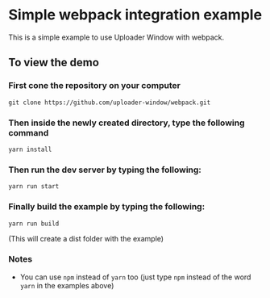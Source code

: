 # Simple webpack integration example

This is a simple example to use Uploader Window with webpack.

## To view the demo

### First cone the repository on your computer

`git clone https://github.com/uploader-window/webpack.git`

### Then inside the newly created directory, type the following command

`yarn install`

### Then run the dev server by typing the following:

`yarn run start`

### Finally build the example by typing the following:

`yarn run build`

(This will create a dist folder with the example)


### Notes

- You can use `npm` instead of `yarn` too (just type `npm` instead of the word `yarn` in the examples above)
